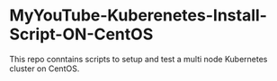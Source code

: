 # MyYouTube-Kuberenetes-Install-Script-ON-CentOS
This repo conntains scripts to setup and test a multi node Kubernetes cluster on CentOS.
